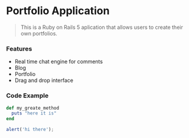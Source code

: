 # Portfolio Application

> This is a Ruby on Rails 5 aplication that allows users to create their own portfolios.

### Features

- Real time chat engine for comments
- Blog
- Portfolio
- Drag and drop interface

### Code Example

```ruby
def my_greate_method
  puts "here it is"
end
```
```javascript
alert('hi there');
```